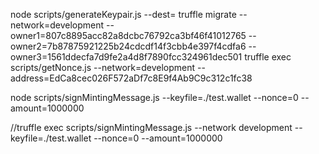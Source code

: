 node scripts/generateKeypair.js --dest=<encryptedKeypairFileLocation>
truffle migrate --network=development --owner1=807c8895acc82a8dcbc76792ca3bf46f41012765 --owner2=7b87875921225b24cdcdf14f3cbb4e397f4cdfa6 --owner3=1561ddecfa7d9fe2a4d8f7890fcc324961dec501
truffle exec scripts/getNonce.js --network=development --address=EdCa8cec026F572aDf7c8E9f4Ab9C9c312c1fc38

node scripts/signMintingMessage.js  --keyfile=./test.wallet --nonce=0 --amount=1000000



//truffle exec scripts/signMintingMessage.js --network development --keyfile=./test.wallet --nonce=0 --amount=1000000
